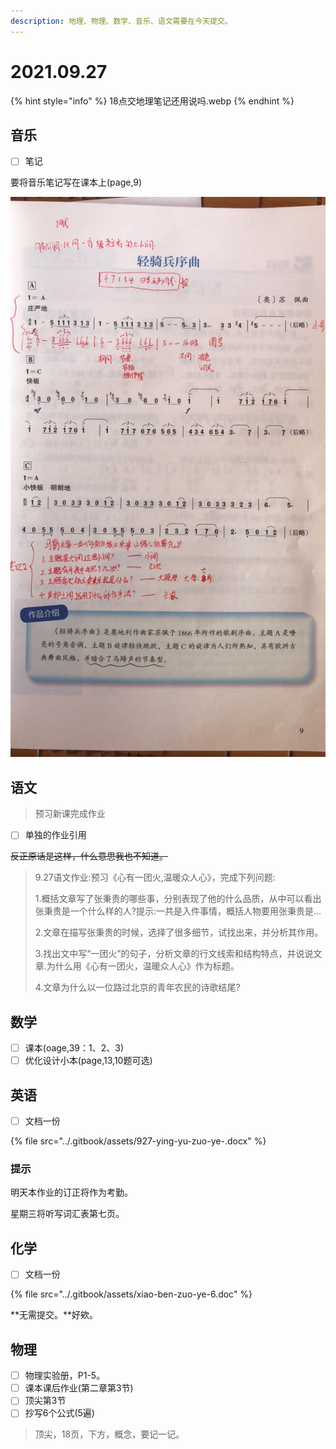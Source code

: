 ```yaml
---
description: 地理、物理、数学、音乐、语文需要在今天提交。
---
```


# 2021.09.27

{% hint style="info" %}
18点交地理笔记还用说吗.webp
{% endhint %}

## 音乐

* [ ] 笔记

要将音乐笔记写在课本上\(page,9\)

![](../.gitbook/assets/7c0fb59fa9cd16bd.jpg)

## 语文

> 预习新课完成作业

* [ ] 单独的作业引用

~~反正原话是这样，什么意思我也不知道。~~

> 9.27语文作业:预习《心有一团火,温暖众人心》，完成下列问题:
>
> 1.概括文章写了张秉贵的哪些事，分别表现了他的什么品质，从中可以看出张秉贵是一个什么样的人?提示:一共是入件事情，概括人物要用张秉贵是...
>
> 2.文章在描写张秉贵的时候，选择了很多细节，试找出来，并分析其作用。
>
> 3.找出文中写“一团火”的句子，分析文章的行文线索和结构特点，并说说文章.为什么用《心有一团火，温暖众人心》作为标题。
>
> 4.文章为什么以一位路过北京的青年农民的诗歌结尾?

## 数学

* [ ] 课本\(oage,39：1、2、3\)
* [ ] 优化设计小本\(page,13,10题可选\)

## 英语

* [ ] 文档一份

{% file src="../.gitbook/assets/927-ying-yu-zuo-ye-.docx" %}

### 提示

明天本作业的订正将作为考勤。

星期三将听写词汇表第七页。

## 化学

* [ ] 文档一份

{% file src="../.gitbook/assets/xiao-ben-zuo-ye-6.doc" %}

**无需提交。**好欸。

## 物理

* [ ] 物理实验册，P1-5。
* [ ] 课本课后作业\(第二章第3节\)
* [ ] 顶尖第3节
* [ ] 抄写6个公式\(5遍\)

> 顶尖，18页，下方，概念，要记一记。



